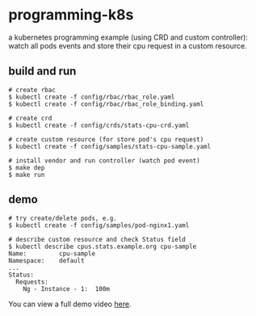 # programming-k8s
a kubernetes programming example (using CRD and custom controller):
watch all pods events and store their cpu request in a custom resource.

## build and run
```
# create rbac
$ kubectl create -f config/rbac/rbac_role.yaml
$ kubectl create -f config/rbac/rbac_role_binding.yaml

# create crd
$ kubectl create -f config/crds/stats-cpu-crd.yaml

# create custom resource (for store pod's cpu request)
$ kubectl create -f config/samples/stats-cpu-sample.yaml

# install vendor and run controller (watch pod event)
$ make dep
$ make run
```

## demo
```
# try create/delete pods, e.g.
$ kubectl create -f config/samples/pod-nginx1.yaml

# describe custom resource and check Status field
$ kubectl describe cpus.stats.example.org cpu-sample
Name:         cpu-sample
Namespace:    default
...
Status:
  Requests:
    Ng - Instance - 1:  100m
```
You can view a full demo video [here](doc/).
